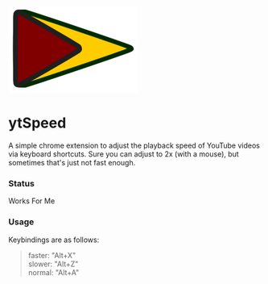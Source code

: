 ![ytspeed logo](./extension/icons/icon-256.png)  

# ytSpeed
A simple chrome extension to adjust the playback speed of YouTube videos via keyboard shortcuts. Sure you can adjust to 2x (with a mouse), but sometimes that's just not fast enough.

### Status
Works For Me

### Usage
Keybindings are as follows:
>faster: "Alt+X"  
>slower: "Alt+Z"  
>normal: "Alt+A"  
